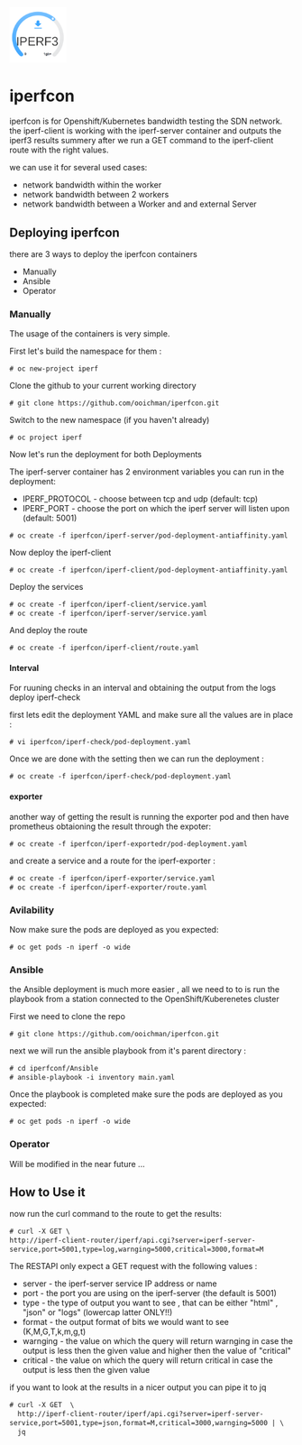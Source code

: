 <img alt="Rook" src="media/iperf-logo.png" width="20%" height="20%">

# iperfcon
iperfcon is for Openshift/Kubernetes bandwidth testing the SDN network.
the iperf-client is working with the iperf-server container and outputs 
the iperf3 results summery after we run a GET command  to the iperf-client 
route with the right values.

we can use it for several used cases:

- network bandwidth within the worker
- network bandwidth between 2 workers
- network bandwidth between a Worker and and external Server

## Deploying iperfcon
there are 3 ways to deploy the iperfcon containers 

- Manually
- Ansible
- Operator

### Manually 
The usage of the containers is very simple.

First let's build the namespace for them :

    # oc new-project iperf

Clone the github to your current working directory

    # git clone https://github.com/ooichman/iperfcon.git

Switch to the new namespace (if you haven't already)

    # oc project iperf

Now let's run the deployment for both Deployments

The iperf-server container has 2 environment variables you can run in the deployment:

   - IPERF_PROTOCOL - choose between tcp and udp (default: tcp)
   - IPERF_PORT - choose the port on which the iperf server will listen upon (default: 5001)

    # oc create -f iperfcon/iperf-server/pod-deployment-antiaffinity.yaml

Now deploy the iperf-client 

    # oc create -f iperfcon/iperf-client/pod-deployment-antiaffinity.yaml

Deploy the services

    # oc create -f iperfcon/iperf-client/service.yaml
    # oc create -f iperfcon/iperf-server/service.yaml

And deploy the route 

    # oc create -f iperfcon/iperf-client/route.yaml

#### Interval

For ruuning checks in an interval and obtaining the output from the logs deploy iperf-check 

first lets edit the deployment YAML and make sure all the values are in place :

    # vi iperfcon/iperf-check/pod-deployment.yaml

Once we are done with the setting then we can run the deployment :

    # oc create -f iperfcon/iperf-check/pod-deployment.yaml

#### exporter

another way of getting the result is running the exporter pod and then have prometheus obtaioning 
the result through the expoter:

    # oc create -f iperfcon/iperf-exportedr/pod-deployment.yaml

and create a service and a route for the iperf-exporter :

    # oc create -f iperfcon/iperf-exporter/service.yaml
    # oc create -f iperfcon/iperf-exporter/route.yaml

### Avilability 

Now make sure the pods are deployed as you expected:

    # oc get pods -n iperf -o wide

### Ansible

the Ansible deployment is much more easier , all we need to to is run the playbook from a station
connected to the OpenShift/Kuberenetes cluster

First we need to clone the repo 

    # git clone https://github.com/ooichman/iperfcon.git

next we will run the ansible playbook from it's parent directory :

    # cd iperfconf/Ansible
    # ansible-playbook -i inventory main.yaml

Once the playbook is completed make sure the pods are deployed as you expected:

    # oc get pods -n iperf -o wide

### Operator

Will be modified in the near future ...

## How to Use it
now run the curl command to the route to get the results:

    # curl -X GET \
    http://iperf-client-router/iperf/api.cgi?server=iperf-server-service,port=5001,type=log,warnging=5000,critical=3000,format=M

The RESTAPI only expect a GET request with the following values :

- server - the iperf-server service IP address or name
- port - the port you are using on the iperf-server (the default is 5001)
- type - the type of output you want to see , that can be either "html" , "json" or "logs" (lowercap latter ONLY!!)
- format - the output format of bits we would want to see (K,M,G,T,k,m,g,t) 
- warnging - the value on which the query will return warnging in case the output is less then the given value and higher
then the value of "critical"
- critical - the value on which the query will return critical in case the output is less then the given value

if you want to look at the results in a nicer output you can pipe it to jq

    # curl -X GET  \
      http://iperf-client-router/iperf/api.cgi?server=iperf-server-service,port=5001,type=json,format=M,critical=3000,warnging=5000 | \
      jq

